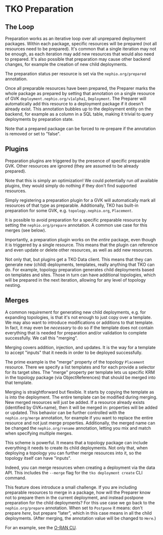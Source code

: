 TKO Preparation
===============

The Loop
--------

Preparation works as an iterative loop over all unprepared deployment packages.
Within each package, specific resources will be prepared (not all resources need to be
prepared). It's common that a single iteration may not be enough, as each iteration may
add new resources that would also need to prepared. It's also possible that preparation
may cause other backend changes, for example the creation of new child deployments.

The preparation status per resource is set via the `nephio.org/prepared` annotation.

Once all preparable resources have been prepared, the Preparer marks the whole package as
prepared by setting that annotation on a single resource of GVK
`deployment.nephio.org/v1alpha1`, `Deployment`. The Preparer will automatically add
this resource to a deployment package if it doesn't already exist. This annotation
bubbles up to the deployment entity on the backend, for example as a column in a SQL
table, making it trivial to query deployments by preparation state.

Note that a prepared package can be forced to re-prepare if the annotation is removed
or set to "false".

Plugins
-------

Preparation plugins are triggered by the presence of specific preparable GVK. Other
resources are ignored (they are assumed to be already prepared).

Note that this is simply an optimization! We could potentially run *all* available
plugins, they would simply do nothing if they don't find supported resources.

Simply registering a preparation plugin for a GVK will automatically mark all resources
of that type as preparable. Additionally, TKO has built-in preparation for some GVK,
e.g. `topology.nephio.org`, `Placement`.

It is possible to avoid preparation for a specific preparable resource by setting
the `nephio.org/prepare` annotation. A common use case for this merges (see below).

Importantly, a preparation plugin works on the *entire* package, even though it is
triggered by a single resource. This means that the plugin can reference and even
update or delete other resources, as well as add new resources.

Not only that, but plugins get a TKO Data client. This means that they can generate
new (child) deployments, templates, really anything that TKO can do. For example,
topology preparation generates child deployments based on templates and sites. Those
in turn can have additional topologies, which will be prepared in the next iteration,
allowing for any level of topology nesting.

Merges
------

A common requirement for generating new child deployments, e.g. for expanding
topologies, is that it's not enough to just copy over a template. We may also want
to introduce modifications or additions to that template. In fact, it may even be
*necessary* to do so if the template does not contain everything that is needed for
preparation and/or validation to complete successfully. We call this "merging".

Merging covers addition, injection, and updates. It is the way for a template to
accept "inputs" that it needs in order to be deployed successfully.

The prime example is the "merge" property of the topology `Placement` resource.
There we specify a list templates and for each provide a selector for its target
sites. The "merge" property per template lets us specific KRM in the topology
package (via ObjectReferences) that should be merged into that template.

Merging is straightforward but flexible. It starts by copying the template as is
into the deployment. The entire template can be modified during merging. New merged
resources will just be added. If a resource already exists (identified by GVK+name),
then it will be merged in: properties will be added or updated. This behavior can be
further controlled with the `nephio.org/merge` annotation, for example if you want to
replace the entire resource and not just merge properties. Additionally, the merged
name can be changed the `nephio.org/rename` annotation, letting you mix and match when
specifying multiple merges.

This scheme is powerful. It means that a topology package can include everything it
needs to create its child deployments. Not only that, when deploying a topology you
can further merge resources into it, so the topology itself can have "inputs".

Indeed, you can merge resources when creating a deployment via the data API. This
includes the `--merge` flag for the `tko deployment create` CLI command.

This feature does introduce a small challenge. If you are including preparable
resources to merge in a package, how will the Preparer know not to prepare them
in the current deployment, and instead postpone preparation for the child
deployments? For this use case we go back to the `nephio.org/prepare` annotation.
When set to `Postpone` it means: don't prepare *here*, but prepare "later",
which in this case means in all the child deployments. (After merging, the
annotation value will be changed to `Here`.)

For an example, see the [O-RAN CU](examples/oran-cu/placement.yaml).
